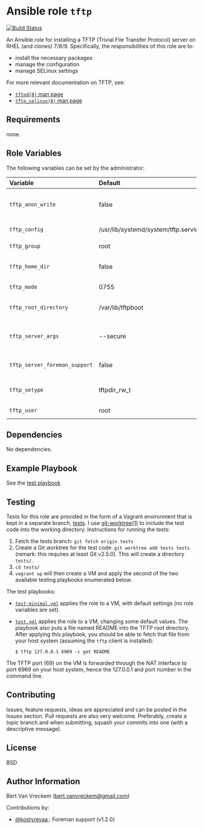 # Ansible role `tftp`

[![Build Status](https://travis-ci.org/bertvv/ansible-role-tftp.svg?branch=master)](https://travis-ci.org/bertvv/ansible-role-tftp)

An Ansible role for installing a TFTP (Trivial File Transfer Protocol) server on RHEL (and clones) 7/8/9. Specifically, the responsibilities of this role are to:

- install the necessary packages
- manage the configuration
- manage SELinux settings

For more relevant documentation on TFTP, see:

- [`tftpd(8)` man page](http://linuxmanpages.net/manpages/fedora21/man8/tftpd.8.html)
- [`tftp_selinux(8)` man page](http://linuxmanpages.net/manpages/fedora21/man8/tftpd_selinux.8.html)

## Requirements

none.

## Role Variables

The following variables can be set by the administrator:


| Variable                      | Default                              | Comments (type)                                                |
| :---                          | :---                                 | :---                                                           |
| `tftp_anon_write`             | false                                | Boolean that specifies whether SELinux allows modifying files. |
| `tftp_config`                 | /usr/lib/systemd/system/tftp.service | Path to the systemd unit file for tftp                         |
| `tftp_group`                  | root                                 | Group of the `tftp_root_directory`                             |
| `tftp_home_dir`               | false                                | Boolean that specifies whether SELinux                         |
| `tftp_mode`                   | 0755                                 | Permissions of the `tftp_root_directory`                       |
| `tftp_root_directory`         | /var/lib/tftpboot                    | The path to the root directory served by tftp.                 |
| `tftp_server_args`            | --secure                             | Command line arguments to be passed to the server executable   |
| `tftp_server_foreman_support` | false                                | Enable Foreman support by creating suitable tftpd.map          |
| `tftp_setype`                 | tftpdir_rw_t                         | SELinux context for the tftp root directory                    |
| `tftp_user`                   | root                                 | Owner of the `tftp_root_directory`                             |

## Dependencies

No dependencies.

## Example Playbook

See the [test playbook](https://github.com/bertvv/ansible-role-tftp/blob/tests/test.yml)

## Testing

Tests for this role are provided in the form of a Vagrant environment that is kept in a separate branch, [tests](https://github.com/bertvv/ansible-role-tftp/tree/tests). I use [git-worktree(1)](https://git-scm.com/docs/git-worktree) to include the test code into the working directory. Instructions for running the tests:

1. Fetch the tests branch: `git fetch origin tests`
2. Create a Git worktree for the test code: `git worktree add tests tests` (remark: this requires at least Git v2.5.0). This will create a directory `tests/`.
3. `cd tests/`
4. `vagrant up` will then create a VM and apply the second of the two available testing playbooks enumerated below.

The test playbooks:

- [`test-minimal.yml`](https://github.com/bertvv/ansible-role-tftp/blob/vagrant-tests/test-minimal.yml) applies the role to a VM, with default settings (no role variables are set).
- [`test.yml`](https://github.com/bertvv/ansible-role-tftp/blob/vagrant-tests/test.yml) applies the role to a VM, changing some default values. The playbook also puts a file named README into the TFTP root directory. After applying this playbook, you should be able to fetch that file from your host system (assuming the `tftp` client is installed):

    ```ShellSession
    $ tftp 127.0.0.1 6969 -c get README
    ```

The TFTP port (69) on the VM is forwarded through the NAT interface to port 6969 on your host system, hence the 127.0.0.1 and port number in the command line.

## Contributing

Issues, feature requests, ideas are appreciated and can be posted in the Issues section. Pull requests are also very welcome. Preferably, create a topic branch and when submitting, squash your commits into one (with a descriptive message).

## License

BSD

## Author Information

Bert Van Vreckem (bert.vanvreckem@gmail.com)

Contributions by:

- [@kostyrevaa ](https://github.com/kostyrevaa): Foreman support (v1.2.0)
